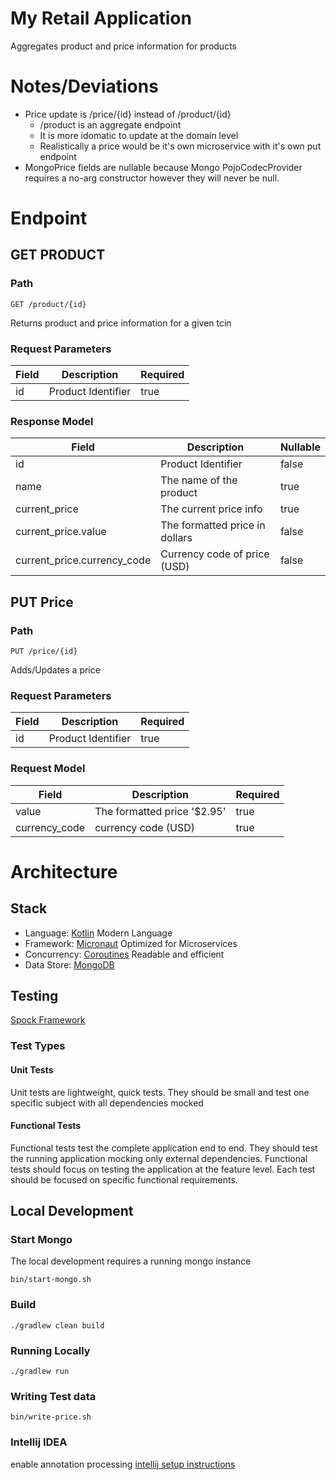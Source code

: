 # My Retail Application
Aggregates product and price information for products

# Notes/Deviations
* Price update is /price/{id} instead of /product/{id} 
    * /product is an aggregate endpoint
    * It is more idomatic to update at the domain level
    * Realistically a price would be it's own microservice with it's own put endpoint
* MongoPrice fields are nullable because Mongo PojoCodecProvider requires a no-arg constructor
however they will never be null.  

# Endpoint

## GET PRODUCT
### Path
```$xslt
GET /product/{id}
```

Returns product and price information for a given tcin

### Request Parameters
| Field | Description                    | Required |
| ------|--------------------------------|----------|
| id    | Product Identifier             | true     |

### Response Model
| Field                       | Description                    | Nullable |
| ----------------------------|--------------------------------|----------|
| id                          | Product Identifier             | false    |
| name                        | The name of the product        | true     |
| current_price               | The current price info         | true     |
| current_price.value         | The formatted price in dollars | false    |
| current_price.currency_code | Currency code of price (USD)   | false    |

## PUT Price
### Path
```$xslt
PUT /price/{id}
```

Adds/Updates a price

### Request Parameters
| Field | Description                    | Required |
| ------|--------------------------------|----------|
| id    | Product Identifier             | true     |

### Request Model
| Field            | Description                    | Required |
| -----------------|--------------------------------|----------|
| value            | The formatted price '$2.95'    | true     |
| currency_code    | currency code (USD)            | true     |




# Architecture
## Stack
* Language: [Kotlin](https://kotlinlang.org/) Modern Language
* Framework: [Micronaut](https://micronaut.io/) Optimized for Microservices
* Concurrency: [Coroutines](https://kotlinlang.org/docs/reference/coroutines-overview.html) Readable and efficient
* Data Store: [MongoDB](https://www.mongodb.com/) 

## Testing
[Spock Framework](http://spockframework.org/)

### Test Types
#### Unit Tests

Unit tests are lightweight, quick tests. 
They should be small and test one specific subject with all dependencies mocked
   
#### Functional Tests

Functional tests test the complete application end to end.
They should test the running application mocking only external dependencies.
Functional tests should focus on testing the application at the feature level.
Each test should be focused on specific functional requirements.

## Local Development

### Start Mongo
The local development requires a running mongo instance
```$sh
bin/start-mongo.sh
```

### Build
```$sh
./gradlew clean build
```

### Running Locally
```$sh
./gradlew run
```

### Writing Test data
```$sh
bin/write-price.sh
```

### Intellij IDEA
enable annotation processing [intellij setup instructions](https://guides.micronaut.io/creating-your-first-micronaut-app-kotlin/guide/index.html)